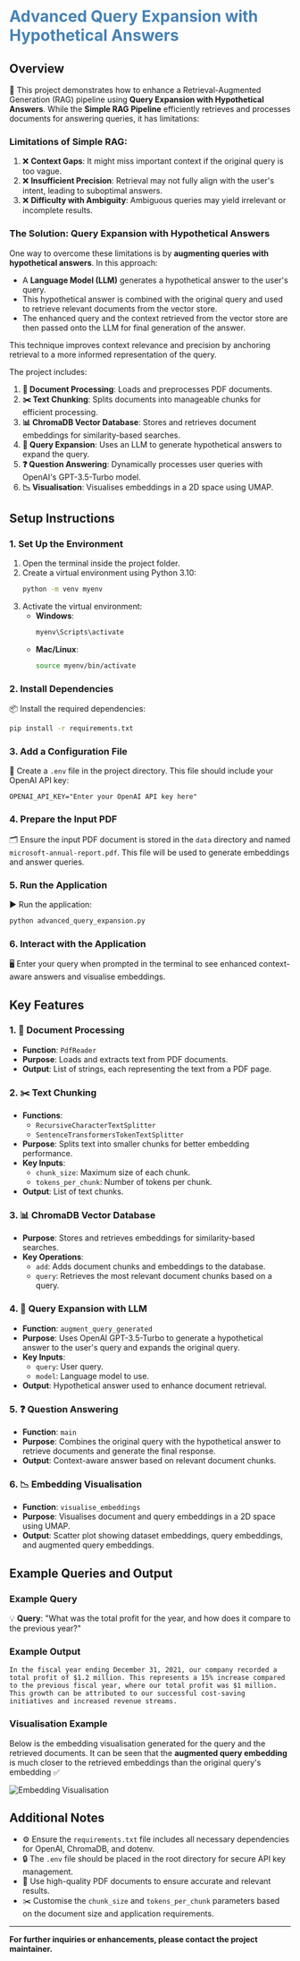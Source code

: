 # <span style="color:#4682B4">**Advanced Query Expansion with Hypothetical Answers**</span>

## Overview
📖 This project demonstrates how to enhance a Retrieval-Augmented Generation (RAG) pipeline using **Query Expansion with Hypothetical Answers**. While the **Simple RAG Pipeline** efficiently retrieves and processes documents for answering queries, it has limitations:

### Limitations of Simple RAG:
1. ❌ **Context Gaps**: It might miss important context if the original query is too vague.
2. ❌ **Insufficient Precision**: Retrieval may not fully align with the user's intent, leading to suboptimal answers.
3. ❌ **Difficulty with Ambiguity**: Ambiguous queries may yield irrelevant or incomplete results.

### The Solution: Query Expansion with Hypothetical Answers
One way to overcome these limitations is by **augmenting queries with hypothetical answers**. In this approach:
- A **Language Model (LLM)** generates a hypothetical answer to the user's query.
- This hypothetical answer is combined with the original query and used to retrieve relevant documents from the vector store.
- The enhanced query and the context retrieved from the vector store are then passed onto the LLM for final generation of the answer.

This technique improves context relevance and precision by anchoring retrieval to a more informed representation of the query.

The project includes:
1. **📄 Document Processing**: Loads and preprocesses PDF documents.
2. **✂️ Text Chunking**: Splits documents into manageable chunks for efficient processing.
3. **📊 ChromaDB Vector Database**: Stores and retrieves document embeddings for similarity-based searches.
4. **🧠 Query Expansion**: Uses an LLM to generate hypothetical answers to expand the query.
5. **❓ Question Answering**: Dynamically processes user queries with OpenAI's GPT-3.5-Turbo model.
6. **📉 Visualisation**: Visualises embeddings in a 2D space using UMAP.

## Setup Instructions

### 1. Set Up the Environment
1. Open the terminal inside the project folder.
2. Create a virtual environment using Python 3.10:
   ```bash
   python -m venv myenv
   ```
3. Activate the virtual environment:
   - **Windows**:
     ```bash
     myenv\Scripts\activate
     ```
   - **Mac/Linux**:
     ```bash
     source myenv/bin/activate
     ```

### 2. Install Dependencies
📦 Install the required dependencies:
```bash
pip install -r requirements.txt
```

### 3. Add a Configuration File
🔑 Create a `.env` file in the project directory. This file should include your OpenAI API key:
```plaintext
OPENAI_API_KEY="Enter your OpenAI API key here"
```

### 4. Prepare the Input PDF
🗂️ Ensure the input PDF document is stored in the `data` directory and named `microsoft-annual-report.pdf`. This file will be used to generate embeddings and answer queries.

### 5. Run the Application
▶️ Run the application:
```bash
python advanced_query_expansion.py
```

### 6. Interact with the Application
🖥️ Enter your query when prompted in the terminal to see enhanced context-aware answers and visualise embeddings.

## Key Features

### 1. **📄 Document Processing**
   - **Function**: `PdfReader`
   - **Purpose**: Loads and extracts text from PDF documents.
   - **Output**: List of strings, each representing the text from a PDF page.

### 2. **✂️ Text Chunking**
   - **Functions**:
     - `RecursiveCharacterTextSplitter`
     - `SentenceTransformersTokenTextSplitter`
   - **Purpose**: Splits text into smaller chunks for better embedding performance.
   - **Key Inputs**:
     - `chunk_size`: Maximum size of each chunk.
     - `tokens_per_chunk`: Number of tokens per chunk.
   - **Output**: List of text chunks.

### 3. **📊 ChromaDB Vector Database**
   - **Purpose**: Stores and retrieves embeddings for similarity-based searches.
   - **Key Operations**:
     - `add`: Adds document chunks and embeddings to the database.
     - `query`: Retrieves the most relevant document chunks based on a query.

### 4. **🧠 Query Expansion with LLM**
   - **Function**: `augment_query_generated`
   - **Purpose**: Uses OpenAI GPT-3.5-Turbo to generate a hypothetical answer to the user's query and expands the original query.
   - **Key Inputs**:
     - `query`: User query.
     - `model`: Language model to use.
   - **Output**: Hypothetical answer used to enhance document retrieval.

### 5. **❓ Question Answering**
   - **Function**: `main`
   - **Purpose**: Combines the original query with the hypothetical answer to retrieve documents and generate the final response.
   - **Output**: Context-aware answer based on relevant document chunks.

### 6. **📉 Embedding Visualisation**
   - **Function**: `visualise_embeddings`
   - **Purpose**: Visualises document and query embeddings in a 2D space using UMAP.
   - **Output**: Scatter plot showing dataset embeddings, query embeddings, and augmented query embeddings.

## Example Queries and Output

### Example Query
💡 **Query**: "What was the total profit for the year, and how does it compare to the previous year?"

### Example Output
```plaintext
In the fiscal year ending December 31, 2021, our company recorded a total profit of $1.2 million. This represents a 15% increase compared to the previous fiscal year, where our total profit was $1 million. This growth can be attributed to our successful cost-saving initiatives and increased revenue streams.
```

### Visualisation Example
Below is the embedding visualisation generated for the query and the retrieved documents. It can be seen that the **augmented query embedding** is much closer to the retrieved embeddings than the original query's embedding ✅

![Embedding Visualisation](images/qexpansion_plot.png)

## Additional Notes
- ⚙️ Ensure the `requirements.txt` file includes all necessary dependencies for OpenAI, ChromaDB, and dotenv.
- 🔒 The `.env` file should be placed in the root directory for secure API key management.
- 📜 Use high-quality PDF documents to ensure accurate and relevant results.
- ✂️ Customise the `chunk_size` and `tokens_per_chunk` parameters based on the document size and application requirements.

---
**For further inquiries or enhancements, please contact the project maintainer.**
